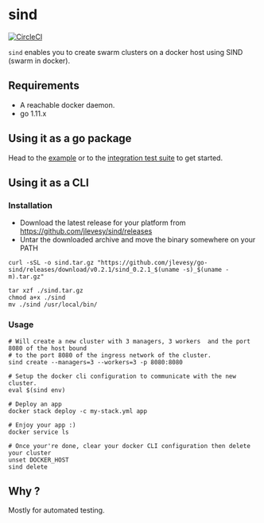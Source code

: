 # sind

[![CircleCI](https://circleci.com/gh/jlevesy/sind.svg?style=svg)](https://circleci.com/gh/jlevesy/sind)

`sind` enables you to create swarm clusters on a docker host using SIND (swarm in docker).

## Requirements

- A reachable docker daemon.
- go 1.11.x

## Using it as a go package

Head to the [example](./cmd/example/main.go)  or to the [integration test suite](./pkg/test) to get started.

## Using it as a CLI

### Installation

- Download the latest release for your platform from <https://github.com/jlevesy/sind/releases>
- Untar the downloaded archive and move the binary somewhere on your PATH

```shell
curl -sSL -o sind.tar.gz "https://github.com/jlevesy/go-sind/releases/download/v0.2.1/sind_0.2.1_$(uname -s)_$(uname -m).tar.gz"

tar xzf ./sind.tar.gz
chmod a+x ./sind
mv ./sind /usr/local/bin/
```

### Usage

```shell
# Will create a new cluster with 3 managers, 3 workers  and the port 8080 of the host bound
# to the port 8080 of the ingress network of the cluster.
sind create --managers=3 --workers=3 -p 8080:8080

# Setup the docker cli configuration to communicate with the new cluster.
eval $(sind env)

# Deploy an app
docker stack deploy -c my-stack.yml app

# Enjoy your app :)
docker service ls

# Once your're done, clear your docker CLI configuration then delete your cluster
unset DOCKER_HOST
sind delete
```

## Why ?

Mostly for automated testing.
